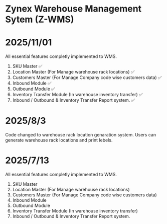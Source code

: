 # Zynex Warehouse Management Sytem (Z-WMS)

# 2025/11/01
All essential features completly implemented to WMS.
1. SKU Master ✅
2. Location Master (For Manage warehouse rack locations) ✅ 
3. Customers Master (For Manage Company code wise customers data) ✅
4. Inbound Module ✅
5. Outbound Module ✅
6. Inventory Transfer Module (In warehouse inventory transfer) ✅
7. Inbound / Outbound & Inventory Transfer Report system. ✅


# 2025/8/3
Code changed to warehouse rack location genaration system. Users can generate warehouse rack locations and print lebels.

# 2025/7/13
All essential features completly implemented to WMS.
1. SKU Master
2. Location Master (For Manage warehouse rack locations)
3. Customers Master (For Manage Company code wise customers data)
4. Inbound Module
5. Outbound Module
6. Inventory Transfer Module (In warehouse inventory transfer)
7. Inbound / Outbound & Inventory Transfer Report system.
